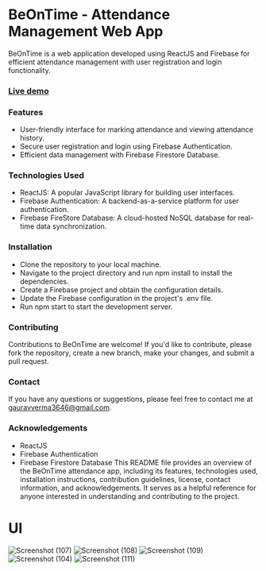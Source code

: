 # BeOnTime - Attendance Management Web App
BeOnTime is a web application developed using ReactJS and Firebase for efficient attendance management with user registration and login functionality.

### [Live demo](https://beon-time.vercel.app/)

### Features
* User-friendly interface for marking attendance and viewing attendance history.
* Secure user registration and login using Firebase Authentication.
* Efficient data management with Firebase Firestore Database.

### Technologies Used
* ReactJS: A popular JavaScript library for building user interfaces.
* Firebase Authentication: A backend-as-a-service platform for user authentication.
* Firebase FireStore Database: A cloud-hosted NoSQL database for real-time data synchronization.

### Installation
* Clone the repository to your local machine.
* Navigate to the project directory and run npm install to install the dependencies.
* Create a Firebase project and obtain the configuration details.
* Update the Firebase configuration in the project's .env file.
* Run npm start to start the development server.

### Contributing
Contributions to BeOnTime are welcome! If you'd like to contribute, please fork the repository, create a new branch, make your changes, and submit a pull request.


### Contact
If you have any questions or suggestions, please feel free to contact me at gauravverma3646@gmail.com.

### Acknowledgements
* ReactJS
* Firebase Authentication
* Firebase Firestore Database
This README file provides an overview of the BeOnTime attendance app, including its features, technologies used, installation instructions, contribution guidelines, license, contact information, and acknowledgements. It serves as a helpful reference for anyone interested in understanding and contributing to the project.

# UI

![Screenshot (107)](https://user-images.githubusercontent.com/91468455/233851967-2a6ea102-d53e-42c0-b447-f50da51eebec.png)
![Screenshot (108)](https://user-images.githubusercontent.com/91468455/233852106-3769e81c-7272-4e60-998d-9f184a5e536c.png)
![Screenshot (109)](https://user-images.githubusercontent.com/91468455/233852137-0b614456-328d-46a2-85db-d166b356529b.png)
![Screenshot (104)](https://user-images.githubusercontent.com/91468455/233852155-119277f5-c358-4e37-8e2c-e480c9d9bc4c.png)
![Screenshot (111)](https://user-images.githubusercontent.com/91468455/233852169-66cc3483-3dab-4f6b-950c-95b301e6e46b.png)



